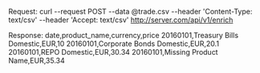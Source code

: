 Request:
curl --request POST --data @trade.csv --header 'Content-Type: text/csv' --header 'Accept: text/csv'
http://server.com/api/v1/enrich

Response:
date,product_name,currency,price
20160101,Treasury Bills Domestic,EUR,10
20160101,Corporate Bonds Domestic,EUR,20.1
20160101,REPO Domestic,EUR,30.34
20160101,Missing Product Name,EUR,35.34
